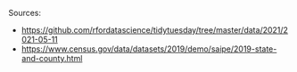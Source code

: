 Sources:

- https://github.com/rfordatascience/tidytuesday/tree/master/data/2021/2021-05-11
- https://www.census.gov/data/datasets/2019/demo/saipe/2019-state-and-county.html